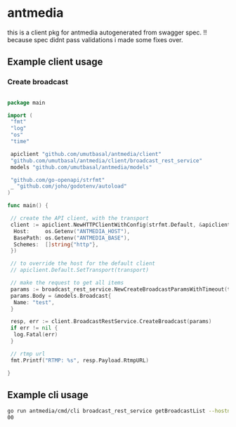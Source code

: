# antmedia

this is a client pkg for antmedia autogenerated from swagger spec.
!! because spec didnt pass validations i made some fixes over.

## Example client usage

### Create broadcast

```go

package main

import (
 "fmt"
 "log"
 "os"
 "time"

 apiclient "github.com/umutbasal/antmedia/client"
 "github.com/umutbasal/antmedia/client/broadcast_rest_service"
 models "github.com/umutbasal/antmedia/models"

 "github.com/go-openapi/strfmt"
 _ "github.com/joho/godotenv/autoload"
)

func main() {

 // create the API client, with the transport
 client := apiclient.NewHTTPClientWithConfig(strfmt.Default, &apiclient.TransportConfig{
  Host:     os.Getenv("ANTMEDIA_HOST"),
  BasePath: os.Getenv("ANTMEDIA_BASE"),
  Schemes:  []string{"http"},
 })

 // to override the host for the default client
 // apiclient.Default.SetTransport(transport)

 // make the request to get all items
 params := broadcast_rest_service.NewCreateBroadcastParamsWithTimeout(time.Second * 10)
 params.Body = &models.Broadcast{
  Name: "test",
 }

 resp, err := client.BroadcastRestService.CreateBroadcast(params)
 if err != nil {
  log.Fatal(err)
 }

 // rtmp url
 fmt.Printf("RTMP: %s", resp.Payload.RtmpURL)

}
```

## Example cli usage

```sh
go run antmedia/cmd/cli broadcast_rest_service getBroadcastList --hostname ${ANTMEDIA_HOST} --base ${ANTMEDIA_BASE} --offset 0 --size 1
00
```
